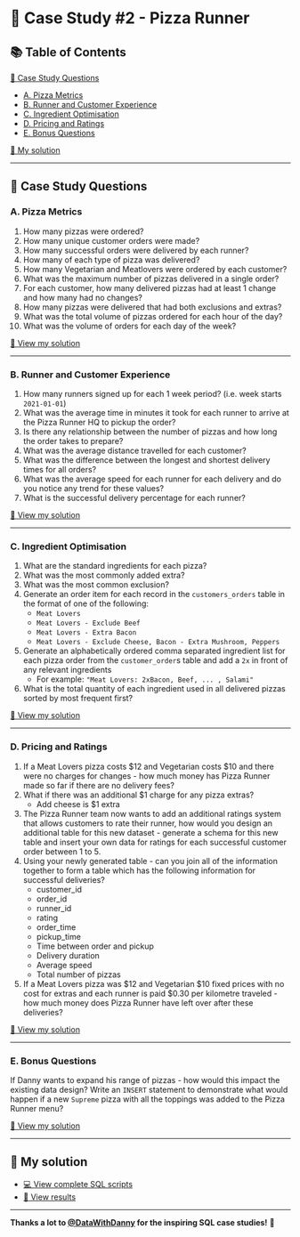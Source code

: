 # 🍕 Case Study #2 - Pizza Runner

## 📚 Table of Contents

[🧩 Case Study Questions](#-case-study-questions)
- [A. Pizza Metrics](#a-pizza-metrics)
- [B. Runner and Customer Experience](#b-runner-and-customer-experience)
- [C. Ingredient Optimisation](#c-ingredient-optimisation)
- [D. Pricing and Ratings](#d-pricing-and-ratings)
- [E. Bonus Questions](#e-bonus-questions)

[ 📝 My solution ](#-my-solution)

---

## 🧩 Case Study Questions

### A. Pizza Metrics

1. How many pizzas were ordered?
2. How many unique customer orders were made?
3. How many successful orders were delivered by each runner?
4. How many of each type of pizza was delivered?
5. How many Vegetarian and Meatlovers were ordered by each customer?
6. What was the maximum number of pizzas delivered in a single order?
7. For each customer, how many delivered pizzas had at least 1 change and how many had no changes?
8. How many pizzas were delivered that had both exclusions and extras?
9. What was the total volume of pizzas ordered for each hour of the day?
10. What was the volume of orders for each day of the week?

[📂 View my solution](https://github.com/yenoren11/SQL-Practice/blob/main/CaseStudy2-PizzaRunner/Solution/A_PizzaMetrics.md)

---

### B. Runner and Customer Experience

1. How many runners signed up for each 1 week period? (i.e. week starts `2021-01-01`)
2. What was the average time in minutes it took for each runner to arrive at the Pizza Runner HQ to pickup the order?
3. Is there any relationship between the number of pizzas and how long the order takes to prepare?
4. What was the average distance travelled for each customer?
5. What was the difference between the longest and shortest delivery times for all orders?
6. What was the average speed for each runner for each delivery and do you notice any trend for these values?
7. What is the successful delivery percentage for each runner?

[📂 View my solution](https://github.com/yenoren11/SQL-Practice/blob/main/CaseStudy2-PizzaRunner/Solution/B_RunnerandCustomerExperience.md)

---

### C. Ingredient Optimisation

1. What are the standard ingredients for each pizza?
2. What was the most commonly added extra?
3. What was the most common exclusion?
4. Generate an order item for each record in the `customers_orders` table in the format of one of the following:
    - `Meat Lovers`
    - `Meat Lovers - Exclude Beef`
    - `Meat Lovers - Extra Bacon`
    - `Meat Lovers - Exclude Cheese, Bacon - Extra Mushroom, Peppers`
5. Generate an alphabetically ordered comma separated ingredient list for each pizza order from the `customer_order`s table and add a `2x` in front of any relevant ingredients
    - For example: `"Meat Lovers: 2xBacon, Beef, ... , Salami"`
6. What is the total quantity of each ingredient used in all delivered pizzas sorted by most frequent first?

[📂 View my solution](https://github.com/yenoren11/SQL-Practice/blob/main/CaseStudy2-PizzaRunner/Solution/C_IngredientOptimisation.md)

---

### D. Pricing and Ratings

1. If a Meat Lovers pizza costs $12 and Vegetarian costs $10 and there were no charges for changes - how much money has Pizza Runner made so far if there are no delivery fees?
2. What if there was an additional $1 charge for any pizza extras?
    - Add cheese is $1 extra
3. The Pizza Runner team now wants to add an additional ratings system that allows customers to rate their runner, how would you design an additional table for this new dataset - generate a schema for this new table and insert your own data for ratings for each successful customer order between 1 to 5.
4. Using your newly generated table - can you join all of the information together to form a table which has the following information for successful deliveries?
    - customer_id
    - order_id
    - runner_id
    - rating
    - order_time
    - pickup_time
    - Time between order and pickup
    - Delivery duration
    - Average speed
    - Total number of pizzas
5. If a Meat Lovers pizza was $12 and Vegetarian $10 fixed prices with no cost for extras and each runner is paid $0.30 per kilometre traveled - how much money does Pizza Runner have left over after these deliveries?

[📂 View my solution](https://github.com/yenoren11/SQL-Practice/blob/main/CaseStudy2-PizzaRunner/Solution/D_PricingandRatings.md)

---

### E. Bonus Questions

If Danny wants to expand his range of pizzas - how would this impact the existing data design? Write an `INSERT` statement to demonstrate what would happen if a new `Supreme` pizza with all the toppings was added to the Pizza Runner menu?

[📂 View my solution](https://github.com/yenoren11/SQL-Practice/blob/main/CaseStudy2-PizzaRunner/Solution/E_BonusQuestions.md)

---

## 📝 My solution

- [💻 View complete SQL scripts](https://github.com/yenoren11/SQL-Practice/tree/main/CaseStudy2-PizzaRunner/Syntax)
- [🎯 View results](https://github.com/yenoren11/SQL-Practice/tree/main/CaseStudy2-PizzaRunner/Solution)

---

**Thanks a lot to [@DataWithDanny](https://8weeksqlchallenge.com/) for the inspiring SQL case studies!** 🎉


